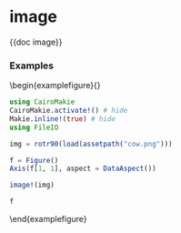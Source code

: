 # image

{{doc image}}

### Examples

\begin{examplefigure}{}
```julia
using CairoMakie
CairoMakie.activate!() # hide
Makie.inline!(true) # hide
using FileIO

img = rotr90(load(assetpath("cow.png")))

f = Figure()
Axis(f[1, 1], aspect = DataAspect())

image!(img)

f
```
\end{examplefigure}
